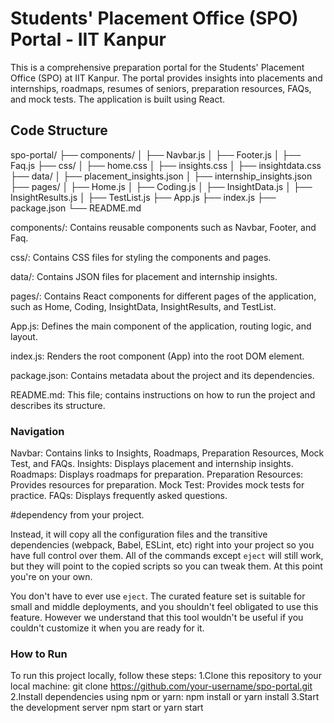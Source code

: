 # Students' Placement Office (SPO) Portal - IIT Kanpur

This is a comprehensive preparation portal for the Students' Placement Office (SPO) at IIT Kanpur. The portal provides insights into placements and internships, roadmaps, resumes of seniors, preparation resources, FAQs, and mock tests. The application is built using React.

## Code Structure

spo-portal/
├── components/
│   ├── Navbar.js
│   ├── Footer.js
│   ├── Faq.js
├── css/
│   ├── home.css
│   ├── insights.css
│   ├── insightdata.css
├── data/
│   ├── placement_insights.json
│   ├── internship_insights.json
├── pages/
│   ├── Home.js
│   ├── Coding.js
│   ├── InsightData.js
│   ├── InsightResults.js
│   ├── TestList.js
├── App.js
├── index.js
├── package.json
└── README.md

components/: Contains reusable components such as Navbar, Footer, and Faq.

css/: Contains CSS files for styling the components and pages.

data/: Contains JSON files for placement and internship insights.

pages/: Contains React components for different pages of the application, such as Home, Coding, InsightData, InsightResults, and TestList.

App.js: Defines the main component of the application, routing logic, and layout.

index.js: Renders the root component (App) into the root DOM element.

package.json: Contains metadata about the project and its dependencies.

README.md: This file; contains instructions on how to run the project and describes its structure.


### Navigation

Navbar: Contains links to Insights, Roadmaps, Preparation Resources, Mock Test, and FAQs.
Insights: Displays placement and internship insights.
Roadmaps: Displays roadmaps for preparation.
Preparation Resources: Provides resources for preparation.
Mock Test: Provides mock tests for practice.
FAQs: Displays frequently asked questions.

#dependency from your project.

Instead, it will copy all the configuration files and the transitive dependencies (webpack, Babel, ESLint, etc) right into your project so you have full control over them. All of the commands except `eject` will still work, but they will point to the copied scripts so you can tweak them. At this point you're on your own.

You don't have to ever use `eject`. The curated feature set is suitable for small and middle deployments, and you shouldn't feel obligated to use this feature. However we understand that this tool wouldn't be useful if you couldn't customize it when you are ready for it.
### How to Run
To run this project locally, follow these steps:
1.Clone this repository to your local machine:
git clone https://github.com/your-username/spo-portal.git
2.Install dependencies using npm or yarn:
npm install or yarn install
3.Start the development server
npm start or yarn start

